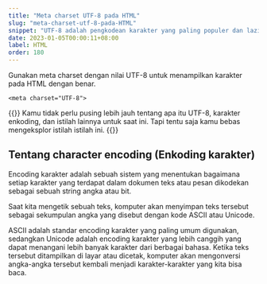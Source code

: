 ```yaml
---
title: "Meta charset UTF-8 pada HTML"
slug: "meta-charset-utf-8-pada-HTML"
snippet: "UTF-8 adalah pengkodean karakter yang paling populer dan lazim digunakan saat ini, gunakan UTF-8 sebagai nilai meta charset"
date: 2023-01-05T00:00:11+08:00
label: HTML
order: 180
---
```


Gunakan meta charset dengan nilai UTF-8 untuk menampilkan karakter pada HTML dengan benar.

```
<meta charset="UTF-8">
```

{{<alert class="warning">}}
Kamu tidak perlu pusing lebih jauh tentang apa itu UTF-8, karakter enkoding, dan istilah lainnya untuk saat ini. Tapi tentu saja kamu bebas mengeksplor istilah istilah ini.
{{</alert>}}


## Tentang character encoding (Enkoding karakter)

Encoding karakter adalah sebuah sistem yang menentukan bagaimana setiap karakter yang terdapat dalam dokumen teks atau pesan dikodekan sebagai sebuah string angka atau bit. 

Saat kita mengetik sebuah teks, komputer akan menyimpan teks tersebut sebagai sekumpulan angka yang disebut dengan kode ASCII atau Unicode. 

ASCII adalah standar encoding karakter yang paling umum digunakan, sedangkan Unicode adalah encoding karakter yang lebih canggih yang dapat menangani lebih banyak karakter dari berbagai bahasa. Ketika teks tersebut ditampilkan di layar atau dicetak, komputer akan mengonversi angka-angka tersebut kembali menjadi karakter-karakter yang kita bisa baca.